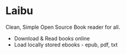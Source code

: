 # Laibu

Clean, Simple Open Source Book reader for all.

 - Download & Read books online
 - Load locally stored ebooks - epub, pdf, txt
